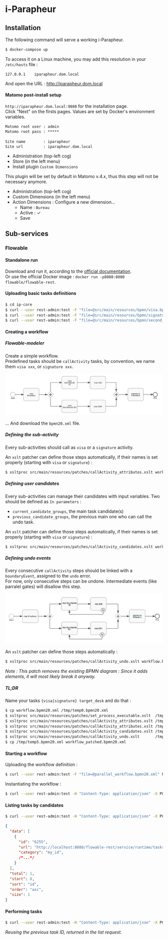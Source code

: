 i-Parapheur
===========

## Installation

The following command will serve a working i-Parapheur.

```bash
$ docker-compose up
```

To access it on a Linux machine, you may add this resolution in your `/etc/hosts` file :
```
127.0.0.1    iparapheur.dom.local
```
And open the URL : http://iparapheur.dom.local


#### Matomo post-install setup

`http://iparapheur.dom.local:9080` for the installation page.  
Click "Next" on the firsts pages. Values are set by Docker's environment variables.  

```
Matomo root user : admin
Matomo root pass : *****

Site name        : iparapheur
Site url         : iparapheur.dom.local
```

* Administration (top-left cog)
* Store (in the left menu)
* Install plugin `Custom Dimensions`

This plugin will be set by default in Matomo v.4.x, thus this step will not be necessary anymore.

* Administration (top-left cog)
* Custom Dimensions (in the left menu)
* Action Dimensions : Configure a new dimension...
  * Name : `Bureau`
  * Active : ✓
  * Save


## Sub-services

### Flowable


#### Standalone run

Download and run it, according to the [official documentation](http://www.flowable.org/docs/userguide/index.html#download).  
Or use the official Docker image : `docker run -p8080:8080 flowable/flowable-rest`.


#### Uploading basic tasks definitions

```bash
$ cd ip-core
$ curl --user rest-admin:test -F "file=@src/main/resources/bpmn/visa.bpmn20.xml" http://localhost:8080/flowable-rest/service/repository/deployments
$ curl --user rest-admin:test -F "file=@src/main/resources/bpmn/signature.bpmn20.xml" http://localhost:8080/flowable-rest/service/repository/deployments
$ curl --user rest-admin:test -F "file=@src/main/resources/bpmn/second_opinion.bpmn20.xml" http://localhost:8080/flowable-rest/service/repository/deployments
```

#### Creating a workflow

##### Flowable-modeler

Create a simple workflow.  
Predefined tasks should be `callActivity` tasks, by convention, we name them `visa xxx`, or `signature xxx`.

![GitHub Logo](markdown_resources/workflow_example.png)

... And download the `bpmn20.xml` file.


##### Defining the sub-activity

Every sub-activities should call as `visa` or a `signature` activity.  

An `xslt` patcher can define those steps automatically, if their names is set properly (starting with `visa` or `signature`) :
```bash
$ xsltproc src/main/resources/patches/callActivity_attributes.xslt workflow.bpmn20.xml
```

##### Defining user candidates

Every sub-activities can manage their candidates with input variables. Two should be defined as `In parameters` :
- `current_candidate_groups`, the main task candidate(s)
- `previous_candidate_groups`, the previous main one who can call the undo task.

An `xslt` patcher can define those steps automatically, if their names is set properly (starting with `visa` or `signature`) :
```bash
$ xsltproc src/main/resources/patches/callActivity_candidates.xslt workflow.bpmn20.xml
```

##### Defining undo events

Every consecutive `callActivity` steps should be linked with a `boundaryEvent`, assigned to the `undo` error.  
For now, only consecutive steps can be undone. Intermediate events (like parralel gates) will disallow this step.

![GitHub Logo](markdown_resources/workflow_undo_catches.png)

An `xslt` patcher can define those steps automatically :  
```bash
$ xsltproc src/main/resources/patches/callActivity_undo.xslt workflow.bpmn20.xml
```
*Note : This patch removes the existing BPMN diagram : Since it adds elements, it will most likely break it anyway.*


##### TL;DR
Name your tasks `{visa|signature} target_desk` and do that :

```bash
$ cp workflow.bpmn20.xml /tmp/temp0.bpmn20.xml
$ xsltproc src/main/resources/patches/set_process_executable.xslt  /tmp/temp0.bpmn20.xml > /tmp/temp1.bpmn20.xml
$ xsltproc src/main/resources/patches/callActivity_attributes.xslt /tmp/temp1.bpmn20.xml > /tmp/temp2.bpmn20.xml
$ xsltproc src/main/resources/patches/callActivity_attributes.xslt /tmp/temp2.bpmn20.xml > /tmp/temp3.bpmn20.xml
$ xsltproc src/main/resources/patches/callActivity_candidates.xslt /tmp/temp3.bpmn20.xml > /tmp/temp4.bpmn20.xml
$ xsltproc src/main/resources/patches/callActivity_undo.xslt       /tmp/temp4.bpmn20.xml > /tmp/temp5.bpmn20.xml
$ cp /tmp/temp5.bpmn20.xml workflow_patched.bpmn20.xml
```


#### Starting a workflow

Uploading the workflow definition :
```bash
$ curl --user rest-admin:test -F "file=@parallel_workflow.bpmn20.xml" http://localhost:8080/flowable-rest/service/repository/deployments
```

Instantiating the workflow :
```bash
$ curl --user rest-admin:test -H "Content-Type: application/json" -X POST -d '{"processDefinitionKey": "simple_workflow", "variables": [{"name":"workflow_instance_id", "value":"my_id"}]}' http://localhost:8080/flowable-rest/service/runtime/process-instances
```


#### Listing tasks by candidates

```bash
$ curl --user rest-admin:test -H "Content-Type: application/json" -X POST -d '{ "candidateGroup" : "Emetteur" }' http://localhost:8080/flowable-rest/service/query/tasks
```
```json
{
  "data": [
    {
      "id": "6255",
      "url": "http://localhost:8080/flowable-rest/service/runtime/tasks/6255",
      "category": "my_id",
      /*...*/
    }
  ],
  "total": 1,
  "start": 0,
  "sort": "id",
  "order": "asc",
  "size": 1
}
```


#### Performing tasks

```bash
$ curl --user rest-admin:test -H "Content-Type: application/json" -X POST -d '{ "action" : "complete", "variables" : [ { "name" : "approved", "value" : true}, { "name" : "action", "value" : "'visa'"} ]  }' http://localhost:8080/flowable-rest/service/runtime/tasks/6255
```
*Reusing the previous task ID, returned in the list request.*
